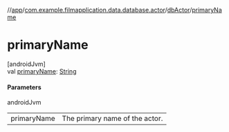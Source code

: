 //[app](../../../index.md)/[com.example.filmapplication.data.database.actor](../index.md)/[dbActor](index.md)/[primaryName](primary-name.md)

# primaryName

[androidJvm]\
val [primaryName](primary-name.md): [String](https://kotlinlang.org/api/latest/jvm/stdlib/kotlin/-string/index.html)

#### Parameters

androidJvm

| | |
|---|---|
| primaryName | The primary name of the actor. |
